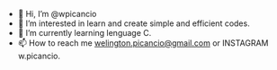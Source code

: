- 👋 Hi, I’m @wpicancio
- 👀 I’m interested in learn and create simple and efficient codes.
- 🌱 I’m currently learning lenguage C.
- 📫 How to reach me welington.picancio@gmail.com or INSTAGRAM w.picancio.

<!---
wpicancio/wpicancio is a ✨ special ✨ repository because its `README.md` (this file) appears on your GitHub profile.
You can click the Preview link to take a look at your changes.
--->
